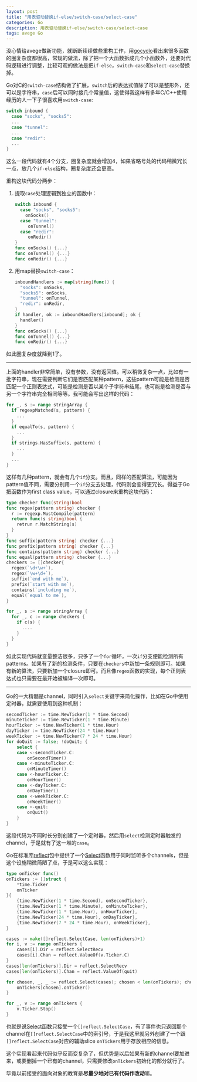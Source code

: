 ```yaml
---
layout: post
title: "用表驱动替换if-else/switch-case/select-case"
categories: Go
description: 用表驱动替换if-else/switch-case/select-case
tags: avege Go
---
```


没心情给avege做新功能，就断断续续做些重构工作，用[gocyclo](https://github.com/fzipp/gocyclo)看出来很多函数的圈复杂度都很高，常规的做法，除了把一个大函数拆成几个小函数外，还要对代码逻辑进行调整，比较可观的做法是把`if-else`，`switch-case`和`select-case`替换掉。

Go对C的`switch-case`结构做了扩展，`switch`后的表达式值除了可以是整形外，还可以是字符串，`case`后可以同时接几个常量值，这使得我这样有多年C/C++使用经历的人一下子很喜欢用`switch-case`:

```go
switch inbound {
  case "socks", "socks5":
  ...
  case "tunnel":
  ...
  case "redir":
  ...
}
```

这么一段代码就有4个分支，圈复杂度就会增加4，如果省略号处的代码稍微冗长一点，放几个`if-else`结构，圈复杂度还会更高。

重构这块代码分两步：

1. 提取`case`处理逻辑到独立的函数中：

   ```go
   switch inbound {
     case "socks", "socks5":
       onSocks()
     case "tunnel":
     	onTunnel()
     case "redir":
     	onRedir()
   }
   func onSocks() {...}
   func onTunnel() {...}
   func onRedir() {...}
   ```

2. 用map替换`switch-case`：

   ```go
   inboundHandlers := map[string]func() {
     "socks": onSocks,
     "socks5": onSocks,
     "tunnel": onTunnel,
     "redir": onRedir,
   }
   if handler, ok := inboundHandlers[inbound]; ok {
     handler()
   }
   func onSocks() {...}
   func onTunnel() {...}
   func onRedir() {...}
   ```

如此圈复杂度就降到1了。

----

上面的handler非常简单，没有参数，没有返回值。可以稍微复杂一点，比如有一批字符串，现在需要判断它们是否匹配某种pattern，这些pattern可能是检测是否匹配一个正则表达式，可能是检测是否以某个子字符串结尾，也可能是检测是否与另一个字符串完全相同等等。我可能会写出这样的代码：

```go
for _, s := range stringArray {
  if regexpMatched(s, pattern) {
    ...
  }
  if equalTo(s, pattern) {
    ...
  }
  if strings.HasSuffix(s, pattern) {
    ...
  }
  ...
}
```

这样有几种pattern，就会有几个`if`分支。而且，同样的匹配算法，可能因为pattern值不同，需要分别用一个`if`分支去处理，代码则会变得更冗长。得益于Go把函数作为first class value，可以通过closure来重构这块代码：

```go
type checker func(string)bool
func regex(pattern string) checker {
  r := regexp.MustCompile(pattern)
  return func(s string)bool {
    retrun r.MatchString(s)
  }
}
func suffix(pattern string) checker {...}
func prefix(pattern string) checker {...}
func contains(pattern string) checker {...}
func equal(pattern string) checker {...}
checkers := []checker{
  regex(`\d+\w+`),
  regex(`\w+\d+`),
  suffix(`end with me`),
  prefix(`start with me`),
  contains(`including me`),
  equal(`equal to me`),
}

for _, s := range stringArray {
  for _, c := range checkers {
    if c(s) {
      ....
    }
  }
}
```

如此实现代码就变量整洁很多，只多了一个`for`循环，一次`if`分支便能检测所有patterns。如果有了新的检测条件，只要在`checkers`中新加一条规则即可。如果有新的算法，只要新加一个closure即可。而且像`regex`函数的实现，每个正则表达式也只需要在最开始被编译一次即可。

----

Go的一大精髓是channel，同时引入`select`关键字来简化操作，比如在Go中使用定时器，就需要使用到这种机制：

```go
secondTicker := time.NewTicker(1 * time.Second)
minuteTicker := time.NewTicker(1 * time.Minute)
hourTicker := time.NewTicker(1 * time.Hour)
dayTicker := time.NewTicker(24 * time.Hour)
weekTicker := time.NewTicker(7 * 24 * time.Hour)
for doQuit := false; !doQuit; {
	select {
	case <-secondTicker.C:
		onSecondTimer()
	case <-minuteTicker.C:
		onMinuteTimer()
	case <-hourTicker.C:
		onHourTimer()
	case <-dayTicker.C:
		onDayTimer()
	case <-weekTicker.C:
		onWeekTimer()
	case <-quit:
		onQuit()
	}
}
```

这段代码为不同时长分别创建了一个定时器，然后用`select`检测定时器触发的channel，于是就有了这一堆的`case`。

Go在标准库[reflect](https://golang.org/pkg/reflect/)包中提供了一个[Select](https://golang.org/pkg/reflect/#Select)函数用于同时监听多个channels，但是这个设施稍微简陋了点，于是可以这么实现：

```go
type onTicker func()
onTickers := []struct {
	*time.Ticker
	onTicker
}{
	{time.NewTicker(1 * time.Second), onSecondTicker},
	{time.NewTicker(1 * time.Minute), onMinuteTicker},
	{time.NewTicker(1 * time.Hour), onHourTicker},
	{time.NewTicker(24 * time.Hour), onDayTicker},
	{time.NewTicker(7 * 24 * time.Hour), onWeekTicker},
}

cases := make([]reflect.SelectCase, len(onTickers)+1)
for i, v := range onTickers {
	cases[i].Dir = reflect.SelectRecv
	cases[i].Chan = reflect.ValueOf(v.Ticker.C)
}
cases[len(onTickers)].Dir = reflect.SelectRecv
cases[len(onTickers)].Chan = reflect.ValueOf(quit)

for chosen, _, _ := reflect.Select(cases); chosen < len(onTickers); chosen, _, _ = reflect.Select(cases) {
	onTickers[chosen].onTicker()
}

for _, v := range onTickers {
	v.Ticker.Stop()
}
```

也就是说[Select](https://golang.org/pkg/reflect/#Select)函数只接受一个`[]reflect.SelectCase`，有了事件也只返回那个channel在`[]reflect.SelectCase`中的索引号，于是我这里就另外创建了一个跟`[]reflect.SelectCase`对应的辅助slice `onTickers`用于存放相应的信息。

这个实现看起来代码似乎反而变复杂了，但优势是以后如果有新的channel要加进来，或要删掉一个已有的channel，只需要修改`onTickers`初始化的部分就行了。

毕竟以前接受的面向对象的教育是**尽量少地对已有代码作改动**嘛。